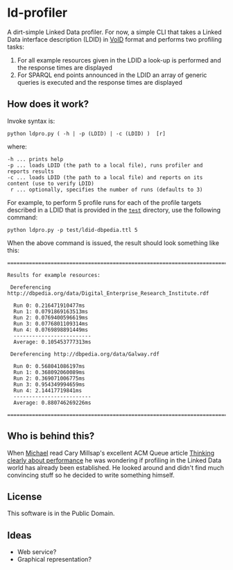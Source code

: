 # ld-profiler

A dirt-simple Linked Data profiler. For now, a simple CLI that takes a Linked Data interface description (LDID) in [VoID](http://www.w3.org/TR/void/) format and performs two profiling tasks:

1. For all example resources given in the LDID a look-up is performed and the response times are displayed
2. For SPARQL end points announced in the LDID an array of generic queries is executed and the response times are displayed


## How does it work?

Invoke syntax is:

	python ldpro.py ( -h | -p (LDID) | -c (LDID) )  [r]

where:

	-h ... prints help
	-p ... loads LDID (the path to a local file), runs profiler and reports results
	-c ... loads LDID (the path to a local file) and reports on its content (use to verify LDID)
	 r ... optionally, specifies the number of runs (defaults to 3)
	
For example, to perform 5 profile runs for each of the profile targets described in a LDID that is provided in the [`test`](https://github.com/mhausenblas/ld-profiler/tree/master/test) directory, use the following command:

	python ldpro.py -p test/ldid-dbpedia.ttl 5

When the above command is issued, the result should look something like this:

	================================================================================

	Results for example resources:

	 Dereferencing http://dbpedia.org/data/Digital_Enterprise_Research_Institute.rdf

	  Run 0: 0.216471910477ms
	  Run 1: 0.0791869163513ms
	  Run 2: 0.0769400596619ms
	  Run 3: 0.0776801109314ms
	  Run 4: 0.0769898891449ms
	  -------------------------
	  Average: 0.105453777313ms

	 Dereferencing http://dbpedia.org/data/Galway.rdf

	  Run 0: 0.568041086197ms
	  Run 1: 0.368092060089ms
	  Run 2: 0.369071006775ms
	  Run 3: 0.954349994659ms
	  Run 4: 2.14417719841ms
	  -------------------------
	  Average: 0.880746269226ms

	================================================================================


## Who is behind this?

When [Michael](https://profiles.google.com/Michael.Hausenblas) read Cary Millsap's excellent ACM Queue article [Thinking clearly about performance](http://queue.acm.org/detail.cfm?id=1810909) he was wondering if profiling in the Linked Data world has already been established. He looked around and didn't find much convincing stuff so he decided to write something himself.

## License

This software is in the Public Domain.

## Ideas

* Web service?
* Graphical representation?
